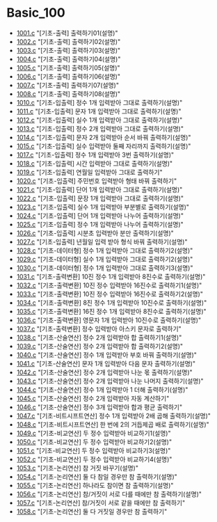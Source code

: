 # Basic_100

* [1001.c](./1001.c) "[기초-출력] 출력하기01(설명)"
* [1002.c](./1002.c) "[기초-출력] 출력하기02(설명)"
* [1003.c](./1003.c) "[기초-출력] 출력하기03(설명)"
* [1004.c](./1004.c) "[기초-출력] 출력하기04(설명)"
* [1005.c](./1005.c) "[기초-출력] 출력하기05(설명)"
* [1006.c](./1006.c) "[기초-출력] 출력하기06(설명)"
* [1007.c](./1007.c) "[기초-출력] 출력하기07(설명)"
* [1008.c](./1008.c) "[기초-출력] 출력하기08(설명)"
* [1010.c](./1010.c) "[기초-입출력] 정수 1개 입력받아 그대로 출력하기(설명)"
* [1011.c](./1011.c) "[기초-입출력] 문자 1개 입력받아 그대로 출력하기(설명)"
* [1012.c](./1012.c) "[기초-입출력] 실수 1개 입력받아 그대로 출력하기(설명)"
* [1013.c](./1013.c) "[기초-입출력] 정수 2개 입력받아 그대로 출력하기(설명)"
* [1014.c](./1014.c) "[기초-입출력] 문자 2개 입력받아 순서 바꿔 출력하기(설명)"
* [1015.c](./1015.c) "[기초-입출력] 실수 입력받아 둘째 자리까지 출력하기(설명)"
* [1017.c](./1017.c) "[기초-입출력] 정수 1개 입력받아 3번 출력하기(설명)"
* [1018.c](./1018.c) "[기초-입출력] 시간 입력받아 그대로 출력하기(설명)"
* [1019.c](./1019.c) "[기초-입출력] 연월일 입력받아 그대로 출력하기"
* [1020.c](./1020.c) "[기초-입출력] 주민번호 입력받아 형태 바꿔 출력하기"
* [1021.c](./1021.c) "[기초-입출력] 단어 1개 입력받아 그대로 출력하기(설명)"
* [1022.c](./1022.c) "[기초-입출력] 문장 1개 입력받아 그대로 출력하기(설명)"
* [1023.c](./1023.c) "[기초-입출력] 실수 1개 입력받아 부분별로 출력하기(설명)"
* [1024.c](./1024.c) "[기초-입출력] 단어 1개 입력받아 나누어 출력하기(설명)"
* [1025.c](./1025.c) "[기초-입출력] 정수 1개 입력받아 나누어 출력하기(설명)"
* [1026.c](./1026.c) "[기초-입출력] 시분초 입력받아 분만 출력하기(설명)"
* [1027.c](./1027.c) "[기초-입출력] 년월일 입력 받아 형식 바꿔 출력하기(설명)"
* [1028.c](./1028.c) "[기초-데이터형] 정수 1개 입력받아 그대로 출력하기2(설명)"
* [1029.c](./1029.c) "[기초-데이터형] 실수 1개 입력받아 그대로 출력하기2(설명)"
* [1030.c](./1030.c) "[기초-데이터형] 정수 1개 입력받아 그대로 출력하기3(설명)"
* [1031.c](./1031.c) "[기초-출력변환] 10진 정수 1개 입력받아 8진수로 출력하기(설명)"
* [1032.c](./1032.c) "[기초-출력변환] 10진 정수 입력받아 16진수로 출력하기1(설명)"
* [1033.c](./1033.c) "[기초-출력변환] 10진 정수 입력받아 16진수로 출력하기2(설명)"
* [1034.c](./1034.c) "[기초-출력변환] 8진 정수 1개 입력받아 10진수로 출력하기(설명)"
* [1035.c](./1035.c) "[기초-출력변환] 16진 정수 1개 입력받아 8진수로 출력하기(설명)"
* [1036.c](./1036.c) "[기초-출력변환] 영문자 1개 입력받아 10진수로 출력하기(설명)"
* [1037.c](./1037.c) "[기초-출력변환] 정수 입력받아 아스키 문자로 출력하기"
* [1038.c](./1038.c) "[기초-산술연산] 정수 2개 입력받아 합 출력하기1(설명)"
* [1039.c](./1039.c) "[기초-산술연산] 정수 2개 입력받아 합 출력하기2(설명)"
* [1040.c](./1040.c) "[기초-산술연산] 정수 1개 입력받아 부호 바꿔 출력하기(설명)"
* [1041.c](./1041.c) "[기초-산술연산] 문자 1개 입력받아 다음 문자 출력하기(설명)"
* [1042.c](./1042.c) "[기초-산술연산] 정수 2개 입력받아 나눈 몫 출력하기(설명)"
* [1043.c](./1043.c) "[기초-산술연산] 정수 2개 입력받아 나눈 나머지 출력하기(설명)"
* [1044.c](./1044.c) "[기초-산술연산] 정수 1개 입력받아 1 더해 출력하기(설명)"
* [1045.c](./1045.c) "[기초-산술연산] 정수 2개 입력받아 자동 계산하기"
* [1046.c](./1046.c) "[기초-산술연산] 정수 3개 입력받아 합과 평균 출력하기"
* [1047.c](./1047.c) "[기초-비트시프트연산] 정수 1개 입력받아 2배 곱해 출력하기(설명)"
* [1048.c](./1048.c) "[기초-비트시프트연산] 한 번에 2의 거듭제곱 배로 출력하기(설명)"
* [1049.c](./1049.c) "[기초-비교연산] 두 정수 입력받아 비교하기1(설명)"
* [1050.c](./1050.c) "[기초-비교연산] 두 정수 입력받아 비교하기2(설명)"
* [1051.c](./1051.c) "[기초-비교연산] 두 정수 입력받아 비교하기3(설명)"
* [1052.c](./1052.c) "[기초-비교연산] 두 정수 입력받아 비교하기4(설명)"
* [1053.c](./1053.c) "[기초-논리연산] 참 거짓 바꾸기(설명)"
* [1054.c](./1054.c) "[기초-논리연산] 둘 다 참일 경우만 참 출력하기(설명)"
* [1055.c](./1055.c) "[기초-논리연산] 하나라도 참이면 참 출력하기(설명)"
* [1056.c](./1056.c) "[기초-논리연산] 참/거짓이 서로 다를 때에만 참 출력하기(설명)"
* [1057.c](./1057.c) "[기초-논리연산] 참/거짓이 서로 같을 때에만 참 출력하기"
* [1058.c](./1058.c) "[기초-논리연산] 둘 다 거짓일 경우만 참 출력하기"